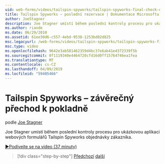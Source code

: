 ```yaml
---
uid: web-forms/videos/tailspin-spyworks/tailspin-spyworks-final-check-out
title: Tailspin Spyworks – poslední rezervace | Dokumentace Microsoftu
author: JoeStagner
description: Joe Stagner umístí během poslední kontroly procesu pro ukázkovou aplikaci webových formulářů Tailspin Spyworks objednávky zákazníka.
ms.author: riande
ms.date: 06/29/2010
ms.assetid: 61ee30d6-c557-4ebd-9538-1253bd02d825
msc.legacyurl: /web-forms/videos/tailspin-spyworks/tailspin-spyworks-final-check-out
msc.type: video
ms.openlocfilehash: 9642e3ab581462359d4bc37e6ab41e4372339f5b
ms.sourcegitcommit: 0f1119340e4464720cfd16d0ff15764746ea1fea
ms.translationtype: MT
ms.contentlocale: cs-CZ
ms.lasthandoff: 04/09/2019
ms.locfileid: "59405466"
---
```

# <a name="tailspin-spyworks---final-check-out"></a>Tailspin Spyworks – závěrečný přechod k pokladně

podle [Joe Stagner](https://github.com/JoeStagner)

Joe Stagner umístí během poslední kontroly procesu pro ukázkovou aplikaci webových formulářů Tailspin Spyworks objednávky zákazníka.

[&#9654;Podívejte se na video (37 minuty)](https://channel9.msdn.com/Blogs/ASP-NET-Site-Videos/tailspin-spyworks-final-check-out)

> [!div class="step-by-step"]
> [Předchozí](tailspin-spyworks-migrate-the-shopping-cart.md)
> [další](tailspin-spyworks-adding-user-product-reviews.md)
